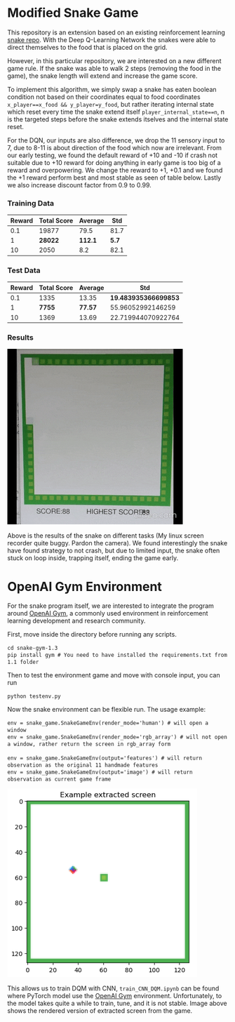 # Modified Snake Game
This repository is an extension based on an existing reinforcement learning [snake repo](https://github.com/maurock/snake-ga).
With the Deep Q-Learning Network the snakes were able to direct themselves to the food that is placed on the grid.

However, in this particular repository, we are interested on a new different game rule. If the snake was able to walk 2 steps (removing the food in the game), the snake length will extend and increase the game score.

To implement this algorithm, we simply swap a snake has eaten boolean condition not based on their coordinates equal to food coordinates `x_player==x_food && y_player=y_food`, but rather iterating internal state which reset every time the snake extend itself `player_internal_state==n`, n is the targeted steps before the snake extends itselves and the internal state reset.

For the DQN, our inputs are also difference, we drop the 11 sensory input to 7, due to 8-11 is about direction of the food which now are irrelevant. From our early testing, we found the default reward of +10 and -10 if crash not suitable due to +10 reward for doing anything in early game is too big of a reward and overpowering. We change the reward to +1, +0.1 and we found the +1 reward perform best and most stable as seen of table below. Lastly we also increase discount factor from 0.9 to 0.99.

### Training Data
| Reward | Total Score | Average   | Std     |
|--------|-------------|-----------|---------|
| 0.1    | 19877       | 79.5      | 81.7    |
| 1      | **28022**   | **112.1** | **5.7** |
| 10     | 2050        | 8.2       | 82.1    |

### Test Data
| Reward | Total Score | Average   | Std                    |
|--------|-------------|-----------|------------------------|
| 0.1    | 1335        | 13.35     | **19.483935366699853** |
| 1      | **7755**    | **77.57** | 55.96052992146259      |
| 10     | 1369        | 13.69     | 22.719944070922764     |

### Results
![Alt Text](1.1.gif)

Above is the results of the snake on different tasks (My linux screen recorder quite buggy. Pardon the camera). We found interestingly the snake have found strategy to not crash, but due to limited input, the snake often stuck on loop inside, trapping itself, ending the game early.

# OpenAI Gym Environment

For the snake program itself, we are interested to integrate the program around [OpenAI Gym](https://www.gymlibrary.dev/), a commonly used environment in reinforcement learning development and research community.

First, move inside the directory before running any scripts. 
```
cd snake-gym-1.3
pip install gym # You need to have installed the requirements.txt from 1.1 folder
```
Then to test the environment game and move with console input, you can run
```
python testenv.py
```

Now the snake environment can be flexible run. The usage example:
```
env = snake_game.SnakeGameEnv(render_mode='human') # will open a window
env = snake_game.SnakeGameEnv(render_mode='rgb_array') # will not open a window, rather return the screen in rgb_array form

env = snake_game.SnakeGameEnv(output='features') # will return observation as the original 11 handmade features
env = snake_game.SnakeGameEnv(output='image') # will return observation as current game frame
```

![Alt Text](ss.png)


This allows us to train DQM with CNN, `train_CNN_DQM.ipynb` can be found where PyTorch model use the [OpenAI Gym](https://www.gymlibrary.dev/) environment. Unfortunately, to the model takes quite a while to train, tune, and it is not stable. Image above shows the rendered version of extracted screen from the game.

